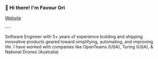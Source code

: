 <h3>👋 Hi there! I'm Favour Ori</h3>
<p>
  <a href="https://favourori.dev">Website</a>
</p>
---

Software Engineer with 5+ years of experience building and shipping innovative products geared toward simplifying, automating, and improving life. I have worked with companies like OpenTeams (USA), Turing (USA), & National Drones (Australia)